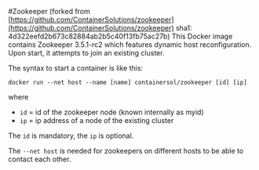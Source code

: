 #Zookeeper
(forked from [https://github.com/ContainerSolutions/zookeeper](https://github.com/ContainerSolutions/zookeeper) sha1: 4d322eefd2b673c82884ab2b5c40f13fb75ac27b)
This Docker image contains Zookeeper 3.5.1-rc2 which features dynamic host reconfiguration. Upon start, it attempts to join an existing cluster.

The syntax to start a container is like this:

  `docker run --net host --name [name] containersol/zookeeper [id] [ip]`
  
where 
  - `id` = id of the zookeeper node (known internally as myid)
  - `ip` = ip address of a node of the existing cluster
  
The `id` is mandatory, the `ip` is optional.

The `--net host` is needed for zookeepers on different hosts to be able to contact each other.
